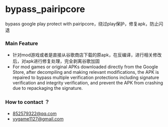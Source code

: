 # bypass_pairipcore
bypass google play protect with pairipcore，绕过play保护，修复apk，防止闪退

### Main Feature

* 针对mod游戏或者是直接从谷歌商店下载的原apk，在反编译，进行相关修改后，对apk进行修复处理，完全剥离谷歌加固
* For mod games or original APKs downloaded directly from the Google Store, after decompiling and making relevant modifications, the APK is repaired to bypass multiple verification protections including signature verification and integrity verification, and prevent the APK from crashing due to repackaging the signature.


### How to contact ？

* 852579322@qq.com
* yygame1127@gmail.com
